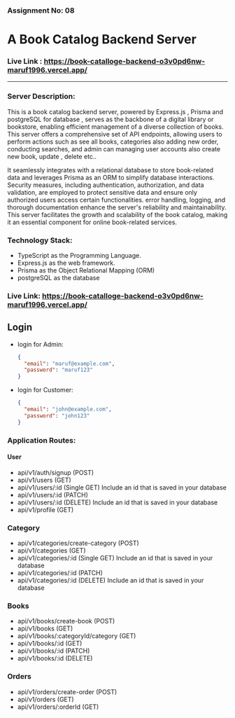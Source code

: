 ### Assignment No: 08

# A Book Catalog Backend Server

### Live Link : https://book-catalloge-backend-o3v0pd6nw-maruf1996.vercel.app/

<hr>

### Server Description:

This is a book catalog backend server, powered by Express.js , Prisma and postgreSQL for database , serves as the backbone of a digital library or bookstore, enabling efficient management of a diverse collection of books. This server offers a comprehensive set of API endpoints, allowing users to perform actions such as see all books, categories also adding new order, conducting searches, and admin can managing user accounts also create new book, update , delete etc..

It seamlessly integrates with a relational database to store book-related data and leverages Prisma as an ORM to simplify database interactions. Security measures, including authentication, authorization, and data validation, are employed to protect sensitive data and ensure only authorized users access certain functionalities. error handling, logging, and thorough documentation enhance the server's reliability and maintainability. This server facilitates the growth and scalability of the book catalog, making it an essential component for online book-related services.

### Technology Stack:

- TypeScript as the Programming Language.
- Express.js as the web framework.
- Prisma as the Object Relational Mapping (ORM)
- postgreSQL as the database

### Live Link: https://book-catalloge-backend-o3v0pd6nw-maruf1996.vercel.app/

## Login

- login for Admin:

  ```json
  {
    "email": "maruf@example.com",
    "password": "maruf123"
  }
  ```

- login for Customer:

  ```json
  {
    "email": "john@example.com",
    "password": "john123"
  }
  ```

### Application Routes:

#### User

- api/v1/auth/signup (POST)
- api/v1/users (GET)
- api/v1/users/:id (Single GET) Include an id that is saved in your database
- api/v1/users/:id (PATCH)
- api/v1/users/:id (DELETE) Include an id that is saved in your database
- api/v1/profile (GET)

### Category

- api/v1/categories/create-category (POST)
- api/v1/categories (GET)
- api/v1/categories/:id (Single GET) Include an id that is saved in your database
- api/v1/categories/:id (PATCH)
- api/v1/categories/:id (DELETE) Include an id that is saved in your database

### Books

- api/v1/books/create-book (POST)
- api/v1/books (GET)
- api/v1/books/:categoryId/category (GET)
- api/v1/books/:id (GET)
- api/v1/books/:id (PATCH)
- api/v1/books/:id (DELETE)

### Orders

- api/v1/orders/create-order (POST)
- api/v1/orders (GET)
- api/v1/orders/:orderId (GET)

<br/>
<br/>
